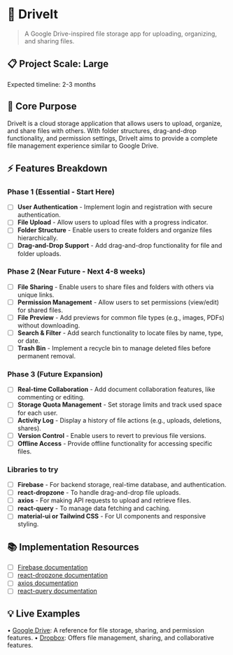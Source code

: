 # 🎯 DriveIt
> A Google Drive-inspired file storage app for uploading, organizing, and sharing files.

## 📋 Project Scale: Large
Expected timeline: 2-3 months

## 🎯 Core Purpose
DriveIt is a cloud storage application that allows users to upload, organize, and share files with others. With folder structures, drag-and-drop functionality, and permission settings, DriveIt aims to provide a complete file management experience similar to Google Drive.

## ⚡ Features Breakdown

### Phase 1 (Essential - Start Here)
- [ ] **User Authentication** - Implement login and registration with secure authentication.
- [ ] **File Upload** - Allow users to upload files with a progress indicator.
- [ ] **Folder Structure** - Enable users to create folders and organize files hierarchically.
- [ ] **Drag-and-Drop Support** - Add drag-and-drop functionality for file and folder uploads.

### Phase 2 (Near Future - Next 4-8 weeks)
- [ ] **File Sharing** - Enable users to share files and folders with others via unique links.
- [ ] **Permission Management** - Allow users to set permissions (view/edit) for shared files.
- [ ] **File Preview** - Add previews for common file types (e.g., images, PDFs) without downloading.
- [ ] **Search & Filter** - Add search functionality to locate files by name, type, or date.
- [ ] **Trash Bin** - Implement a recycle bin to manage deleted files before permanent removal.
  
### Phase 3 (Future Expansion)
- [ ] **Real-time Collaboration** - Add document collaboration features, like commenting or editing.
- [ ] **Storage Quota Management** - Set storage limits and track used space for each user.
- [ ] **Activity Log** - Display a history of file actions (e.g., uploads, deletions, shares).
- [ ] **Version Control** - Enable users to revert to previous file versions.
- [ ] **Offline Access** - Provide offline functionality for accessing specific files.

### Libraries to try
- [ ] **Firebase** - For backend storage, real-time database, and authentication.
- [ ] **react-dropzone** - To handle drag-and-drop file uploads.
- [ ] **axios** - For making API requests to upload and retrieve files.
- [ ] **react-query** - To manage data fetching and caching.
- [ ] **material-ui or Tailwind CSS** - For UI components and responsive styling.

## 📚 Implementation Resources
- [ ] [Firebase documentation](https://firebase.google.com/docs)
- [ ] [react-dropzone documentation](https://react-dropzone.js.org/)
- [ ] [axios documentation](https://axios-http.com/docs/intro)
- [ ] [react-query documentation](https://react-query.tanstack.com/)

## 💡 Live Examples
• [Google Drive](https://drive.google.com/): A reference for file storage, sharing, and permission features.
• [Dropbox](https://www.dropbox.com/): Offers file management, sharing, and collaborative features.